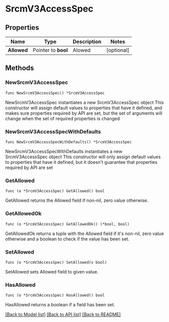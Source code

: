 # SrcmV3AccessSpec

## Properties

Name | Type | Description | Notes
------------ | ------------- | ------------- | -------------
**Allowed** | Pointer to **bool** | Alowed | [optional] 

## Methods

### NewSrcmV3AccessSpec

`func NewSrcmV3AccessSpec() *SrcmV3AccessSpec`

NewSrcmV3AccessSpec instantiates a new SrcmV3AccessSpec object
This constructor will assign default values to properties that have it defined,
and makes sure properties required by API are set, but the set of arguments
will change when the set of required properties is changed

### NewSrcmV3AccessSpecWithDefaults

`func NewSrcmV3AccessSpecWithDefaults() *SrcmV3AccessSpec`

NewSrcmV3AccessSpecWithDefaults instantiates a new SrcmV3AccessSpec object
This constructor will only assign default values to properties that have it defined,
but it doesn't guarantee that properties required by API are set

### GetAllowed

`func (o *SrcmV3AccessSpec) GetAllowed() bool`

GetAllowed returns the Allowed field if non-nil, zero value otherwise.

### GetAllowedOk

`func (o *SrcmV3AccessSpec) GetAllowedOk() (*bool, bool)`

GetAllowedOk returns a tuple with the Allowed field if it's non-nil, zero value otherwise
and a boolean to check if the value has been set.

### SetAllowed

`func (o *SrcmV3AccessSpec) SetAllowed(v bool)`

SetAllowed sets Allowed field to given value.

### HasAllowed

`func (o *SrcmV3AccessSpec) HasAllowed() bool`

HasAllowed returns a boolean if a field has been set.


[[Back to Model list]](../README.md#documentation-for-models) [[Back to API list]](../README.md#documentation-for-api-endpoints) [[Back to README]](../README.md)


